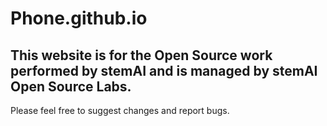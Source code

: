 # Phone.github.io

## This website is for the Open Source work performed by stemAI and is managed by stemAI Open Source Labs. 

Please feel free to suggest changes and report bugs. 
